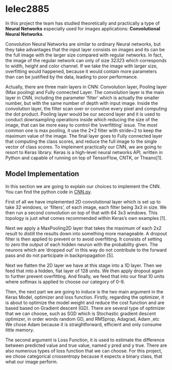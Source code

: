# lelec2885

In this project the team has studied theoretically and practically a type of **Neural Networks** especially used for images applications: **Convolutional Neural Networks**.

Convolution Neural Networks are similar to ordinary Neural networks, but they take advantages that the input layer consists on images and its can be the full image with the larger size compared with regular networks. In fact, the image of the regular network can only of size 32*32*3 which corresponds to width, height and color channel. If we take the image with larger size, overfitting would happened, because it would contain more parameters than can be justified by the data, leading to poor performance.

Actually, there are three main layers in CNN: Convolution layer, Pooling layer (Max pooling) and Fully connected Layer. The convolution layer is the main layer in CNN, including the parameter ’filter’ which is actually the smaller number, but with the same number of depth with input image. Inside the convolution layer, the filter scan over or convolve every pixel and computing the dot product. Pooling layer would be our second layer and it is used to conduct downsampling operations inside which reducing the size of the image, that can be more easy to control the ’overfitting’ issue. The most common one is max pooling, it use the 2*2 filter with stride=2 to keep the maximum value of the image. The final layer goes to Fully connected layer that computing the class scores, and reduce the full image to the single vector of class scores.
To implement practically our CNN, we are going to resort to Keras library. Keras is a high-level neural networks API, written in Python and capable of running on top of TensorFlow, CNTK, or Theano[1].

## Model Implementation

In this section we are going to explain our choices to implement the CNN. You can find the python code in [CNN.py](code/CNN.py).

First of all we have implemented 2D convolutional layer which is set up to take 32 windows, or ’filters’, of each image, each filter being 3x3 in size. We then run a second convolution on top of that with 64 3x3 windows. This topology is just what comes recommended within Keras’s own examples [1].

Next we apply a MaxPooling2D layer that takes the maximum of each 2x2 result to distill the results down into something more manageable. A dropout filter is then applied to prevent or to avoid overfitting. It consists of setting to zero the output of each hidden neuron with the probability given. The neurons which are ’dropped out’ in this way do not contribute to the forward pass and do not participate in backpropagation [5].

Next we flatten the 2D layer we have at this stage into a 1D layer. Then we feed that into a hidden, flat layer of 128 units. We then apply dropout again to further prevent overfitting. And finally, we feed that into our final 10 units where softmax is applied to choose our category of 0-9.

Then, the next part we are going to induce is the two main argument in the Keras Model, optimizer and loss function. Firstly, regarding the optimizer, it is about to optimize the model weight and reduce the cost function and are based based on Gradient descent (GD). There are several type of optimizer that we can choose, such as SGD which is Stochastic gradient descent optimizer, in order words random GD, and RMSprop, Adagrad, Adam ,etc We chose Adam because it is straightforward, efficient and only consume little memory.

The second argument is Loss Function, it is used to estimate the difference between predicted value and true value, named y pred and y true. There are also numerous types of loss function that we can choose. For this project, we chose categorical crossentropy because it expects a binary class, that what our image perform.
